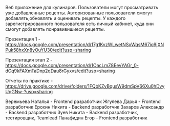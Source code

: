 Веб приложение для кулинаров. Пользователи могут просматривать уже добавленные 
рецепты. Авторизованные пользователи смогут добавлять,обновлять и оценивать
рецепты. У каждого зарегистрированного пользователя есть личный кабинет, куда 
они смогут добавлять понравивишиеся рецепты.

Презентация 1 - https://docs.google.com/presentation/d/17g1KvzWLwetNSxWqsM67io9jXNPuk58hxXn8yOuYU30/edit?usp=sharing

Презентация этап 2 - https://docs.google.com/presentation/d/1OacLmZ8EevYAGr_0-dCq9kFAXmTaDnp2qDau8rGyxvs/edit?usp=sharing

Отчеты по практике - https://drive.google.com/drive/folders/1FQbKZvBqusW9dmSpV66Xu0hDvyUqGNw-?usp=sharing

Веремьева Наталья - Frontend разработчик
Жгулева Дарья - Frontend разработчик
Ерохин Никита - Backend разработчик
Захаров Александр - Backend разработчик
Зуев Никита - Backend разработчик, тестировщик, Teamlead
Панафидин Егор - Frontend разработчик